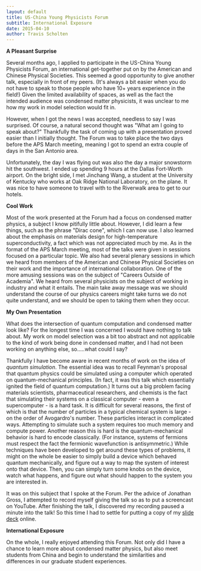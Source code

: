 ```yaml
---
layout: default
title: US-China Young Physicists Forum
subtitle: International Exposure
date: 2015-04-10
author: Travis Scholten
---
```

**A Pleasant Surprise**

Several months ago, I applied to participate in the US-China Young Physicists Forum, an international get-together put on by the American and Chinese Physical Societies. 
This seemed a good opportunity to give another talk, especially in front of my peers. (It's always a bit easier when you do not have to speak to those people who have 10+ years experience in the field!) Given the limited availability of spaces, as well as the fact the intended audience was condensed matter physicists, it was unclear to me how my work in model selection would fit in. 

However, when I got the news I was accepted, needless to say I was surprised. Of course, a natural second thought was "What am I going to speak about?" Thankfully the task of coming up with a presentation proved easier than I initially thought. The Forum was to take place the two days before the APS March meeting, meaning I got to spend an extra couple of days in the San Antonio area.

Unfortunately, the day I was flying out was also the day a major snowstorm hit the southwest. I ended up spending 9 hours at the Dallas Fort-Worth airport. On the bright side, I met Jinchang Wang,  a student at the University of Kentucky who works at Oak Ridge National Laboratory, on the plane. It was nice to have someone to travel with to the Riverwalk area to get to our hotels. 

**Cool Work**

Most of the work presented at the Forum had a focus on condensed matter physics, a subject I know pitifully little about. However, I did learn a few things, such as the phrase "Dirac cone", which I can now use. I also learned about the emphasis on materials design for high-temperature superconductivity, a fact which was not appreciated much by me.
As in the format of the APS March meeting, most of the talks were given in sessions focused on a particular topic. We also had several plenary sessions in which we heard from members of the American and Chinese Physical Societies on their work and the importance of international collaboration. One of the more amusing sessions was on the subject of "Careers Outside of Academia". We heard from several physicists on the subject of working in industry and what it entails. The main take away message was we should understand the course of our physics careers might take turns we do not quite understand, and we should be open to taking them when they occur.

**My Own Presentation**

What does the intersection of quantum computation and condensed matter look like? For the longest time I was concerned I would have nothing to talk about. My work on model selection was a bit too abstract and not applicable to the kind of work being done in condensed matter, and I had not been working on anything else, so.....what could I say? 

Thankfully I have become aware in recent months of work on the idea of _quantum simulation_. The essential idea was to recall Feynman's proposal that quantum physics could be simulated using a computer which operated on quantum-mechanical principles. (In fact, it was this talk which essentially ignited the field of quantum computation.) It turns out a big problem facing materials scientists, pharmaceutical researchers, and chemists is the fact that simulating their systems on a classical computer - even a supercomputer - is a hard task. It is difficult for several reasons, the first of which is that the number of particles in a typical chemical system is large - on the order of Avogardro's number. These particles interact in complicated ways. Attempting to simulate such a system requires too much memory and compute power. Another reason this is hard is the quantum-mechanical behavior is hard to encode classically. (For instance, systems of fermions must respect the fact the fermionic wavefunction is antisymmetric.) While techniques have been developed to get around these types of problems, it might on the whole be easier to simply build a device which behaved quantum mechanically, and figure out a way to map the system of interest onto that device. Then, you can simply turn some knobs on the device, watch what happens, and figure out what should happen to the system you are interested in.

It was on this subject that I spoke at the Forum. Per the advice of Jonathan Gross, I attempted to record myself giving the talk so as to put a screencast on YouTube. After finishing the talk, I discovered my recording paused a minute into the talk! So this time I had to settle for putting a copy of my [slide deck](https://drive.google.com/file/d/0ByuLKbIlGFIidWtHUUxZMHFPRVU/view?usp=sharing) online.

**International Exposure**

On the whole, I really enjoyed attending this Forum. Not only did I have a chance to learn more about condensed matter physics, but also meet students from China and begin to understand  the similarities and differences in our graduate student experiences. 


